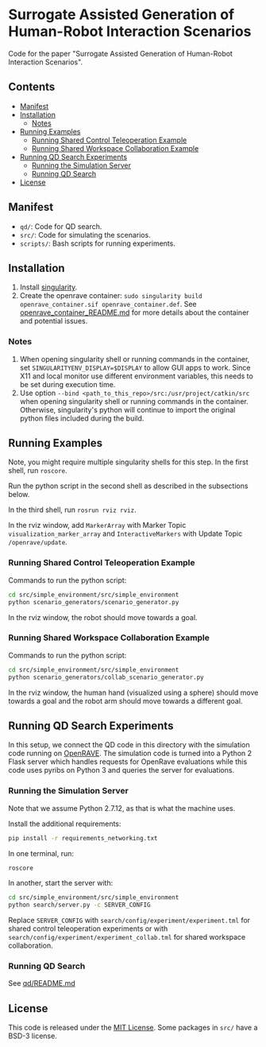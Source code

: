 # Surrogate Assisted Generation of Human-Robot Interaction Scenarios

Code for the paper "Surrogate Assisted Generation of Human-Robot Interaction Scenarios".

## Contents

* [Manifest](#manifest)
* [Installation](#installation)
  * [Notes](#notes)
* [Running Examples](#running-examples)
  * [Running Shared Control Teleoperation Example](#running-shared-control-teleoperation-example)
  * [Running Shared Workspace Collaboration Example](#running-shared-workspace-collaboration-example)
* [Running QD Search Experiments](#running-qd-search-experiments)
  * [Running the Simulation Server](#running-the-simulation-server)
  * [Running QD Search](#running-qd-search)
* [License](#license)

## Manifest

- `qd/`: Code for QD search.
- `src/`: Code for simulating the scenarios.
- `scripts/`: Bash scripts for running experiments.

## Installation

1. Install
   [singularity](https://docs.sylabs.io/guides/3.6/user-guide/quick_start.html#quick-installation-steps).
1. Create the openrave container: `sudo singularity build openrave_container.sif
   openrave_container.def`. See
   [openrave_container_README.md](openrave_container_README.md) for more details about the
   container and potential issues.

### Notes
1. When opening singularity shell or running commands in the container, set
   `SINGULARITYENV_DISPLAY=$DISPLAY` to allow GUI apps to work. Since X11 and local
   monitor use different environment variables, this needs to be set during execution
   time.
1. Use option `--bind <path_to_this_repo>/src:/usr/project/catkin/src` when opening
   singularity shell or running commands in the container. Otherwise, singularity's python
   will continue to import the original python files included during the build.

## Running Examples

Note, you might require multiple singularity shells for this step. In the first shell,
run `roscore`.

Run the python script in the second shell as described in the subsections below.

In the third shell, run `rosrun rviz rviz`.

In the rviz window, add `MarkerArray` with Marker Topic
`visualization_marker_array` and `InteractiveMarkers` with Update Topic
`/openrave/update`.

### Running Shared Control Teleoperation Example

Commands to run the python script:

```bash
cd src/simple_environment/src/simple_environment
python scenario_generators/scenario_generator.py
```

In the rviz window, the robot should move towards a goal.

### Running Shared Workspace Collaboration Example

Commands to run the python script:

```bash
cd src/simple_environment/src/simple_environment
python scenario_generators/collab_scenario_generator.py
```

In the rviz window, the human hand (visualized using a sphere) should move towards a goal
and the robot arm should move towards a different goal.

## Running QD Search Experiments

In this setup, we connect the QD code in this directory with the simulation code running
on [OpenRAVE](https://github.com/rdiankov/openrave). The simulation code is turned into a
Python 2 Flask server which handles requests for OpenRave evaluations while this code uses
pyribs on Python 3 and queries the server for evaluations.

### Running the Simulation Server

Note that we assume Python 2.7.12, as that is what the machine uses.

Install the additional requirements:

```bash
pip install -r requirements_networking.txt
```

In one terminal, run:

```bash
roscore
```

In another, start the server with:

```bash
cd src/simple_environment/src/simple_environment
python search/server.py -c SERVER_CONFIG
```

Replace `SERVER_CONFIG` with `search/config/experiment/experiment.tml` for shared control
teleoperation experiments or with `search/config/experiment/experiment_collab.tml`
for shared workspace collaboration.

### Running QD Search

See [qd/README.md](qd/README.md)

## License

This code is released under the [MIT License](LICENSE). Some packages in `src/` have a
BSD-3 license.
